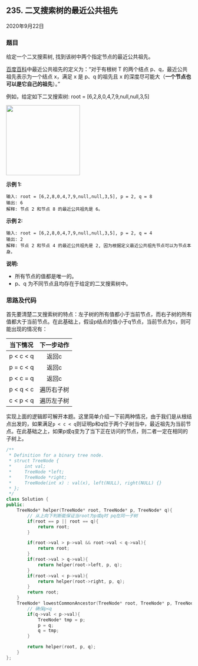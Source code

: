 ## 235. 二叉搜索树的最近公共祖先

2020年9月22日

### 题目

给定一个二叉搜索树, 找到该树中两个指定节点的最近公共祖先。

<a href="https://baike.baidu.com/item/%E6%9C%80%E8%BF%91%E5%85%AC%E5%85%B1%E7%A5%96%E5%85%88/8918834?fr=aladdin" target="_blank">百度百科</a>中最近公共祖先的定义为：&ldquo;对于有根树 T 的两个结点 p、q，最近公共祖先表示为一个结点 x，满足 x 是 p、q 的祖先且 x 的深度尽可能大（**一个节点也可以是它自己的祖先**）。&rdquo;

例如，给定如下二叉搜索树:  root = [6,2,8,0,4,7,9,null,null,3,5]

<img alt="" src="https://assets.leetcode-cn.com/aliyun-lc-upload/uploads/2018/12/14/binarysearchtree_improved.png" style="height: 190px; width: 200px;">

 

**示例 1:**

```
输入: root = [6,2,8,0,4,7,9,null,null,3,5], p = 2, q = 8
输出: 6 
解释: 节点 2 和节点 8 的最近公共祖先是 6。
```

**示例 2:**

```
输入: root = [6,2,8,0,4,7,9,null,null,3,5], p = 2, q = 4
输出: 2
解释: 节点 2 和节点 4 的最近公共祖先是 2, 因为根据定义最近公共祖先节点可以为节点本身。
```

**说明:**

- 所有节点的值都是唯一的。
- p、q 为不同节点且均存在于给定的二叉搜索树中。


### 思路及代码

首先要清楚二叉搜索树的特点：左子树的所有值都小于当前节点，而右子树的所有值都大于当前节点。在此基础上，假设p结点的值小于q节点，当前节点为c，则可能出现的情况有：

|当下情况|下一步动作|
|:-:|:-:|
|p < c < q|返回c|
|p = c < q|返回c|
|p < c = q|返回c|
|p < q < c|遍历右子树|
|c < p < q|遍历左子树|

实现上面的逻辑即可解开本题。这里简单介绍一下前两种情况，由于我们是从根结点出发的，如果满足``p < c < q``则证明p和q位于两个子树当中，最近祖先为当前节点。在此基础之上，如果p或q变为了当下正在访问的节点，则二者一定在相同的子树上。

```cpp
/**
 * Definition for a binary tree node.
 * struct TreeNode {
 *     int val;
 *     TreeNode *left;
 *     TreeNode *right;
 *     TreeNode(int x) : val(x), left(NULL), right(NULL) {}
 * };
 */
class Solution {
public:
    TreeNode* helper(TreeNode* root, TreeNode* p, TreeNode* q){
        // 从上向下判断能保证当root为p或q时 pq在同一子树
        if(root == p || root == q){
            return root;
        }

        if(root->val > p->val && root->val < q->val){
            return root;
        }
        if(root->val > q->val){
            return helper(root->left, p, q);
        }
        if(root->val < p->val){
            return helper(root->right, p, q);
        }
        return root;
    }
    TreeNode* lowestCommonAncestor(TreeNode* root, TreeNode* p, TreeNode* q) {
        // 确保p<q
        if(q->val < p->val){
            TreeNode* tmp = p;
            p = q;
            q = tmp;
        }

        return helper(root, p, q);
    }
};
```